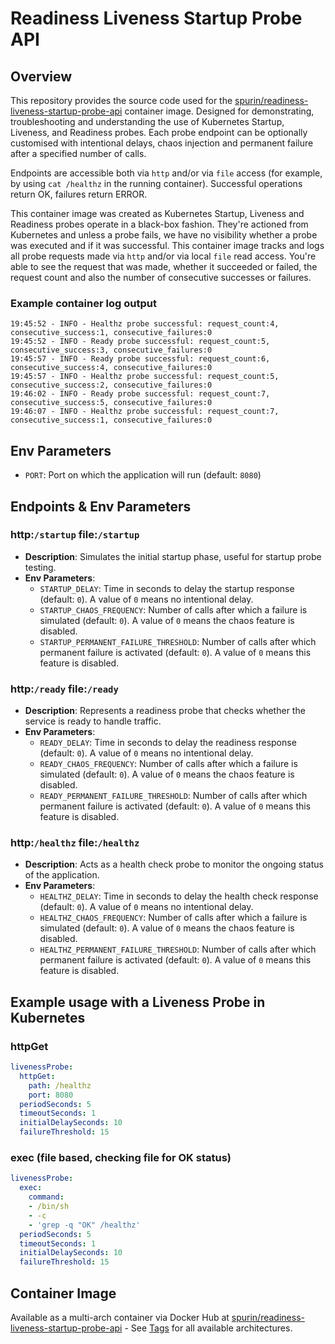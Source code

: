 # Readiness Liveness Startup Probe API

## Overview

This repository provides the source code used for the [spurin/readiness-liveness-startup-probe-api](https://hub.docker.com/r/spurin/readiness-liveness-startup-probe-api) container image. Designed for demonstrating, troubleshooting and understanding the use of Kubernetes Startup, Liveness, and Readiness probes. Each probe endpoint can be optionally customised with intentional delays, chaos injection and permanent failure after a specified number of calls.

Endpoints are accessible both via `http` and/or via `file` access (for example, by using `cat /healthz` in the running container). Successful operations return OK, failures return ERROR.

This container image was created as Kubernetes Startup, Liveness and Readiness probes operate in a black-box fashion. They're actioned from Kubernetes and unless a probe fails, we have no visibility whether a probe was executed and if it was successful. This container image tracks and logs all probe requests made via `http` and/or via local `file` read access. You're able to see the request that was made, whether it succeeded or failed, the request count and also the number of consecutive successes or failures.

### Example container log output

```
19:45:52 - INFO - Healthz probe successful: request_count:4, consecutive_success:1, consecutive_failures:0
19:45:52 - INFO - Ready probe successful: request_count:5, consecutive_success:3, consecutive_failures:0
19:45:57 - INFO - Ready probe successful: request_count:6, consecutive_success:4, consecutive_failures:0
19:45:57 - INFO - Healthz probe successful: request_count:5, consecutive_success:2, consecutive_failures:0
19:46:02 - INFO - Ready probe successful: request_count:7, consecutive_success:5, consecutive_failures:0
19:46:07 - INFO - Healthz probe successful: request_count:7, consecutive_success:1, consecutive_failures:0
```

## Env Parameters

- `PORT`: Port on which the application will run (default: `8080`)

## Endpoints & Env Parameters

### http:`/startup` file:`/startup`

- **Description**: Simulates the initial startup phase, useful for startup probe testing.
- **Env Parameters**:
  - `STARTUP_DELAY`: Time in seconds to delay the startup response (default: `0`). A value of `0` means no intentional delay.
  - `STARTUP_CHAOS_FREQUENCY`: Number of calls after which a failure is simulated (default: `0`). A value of `0` means the chaos feature is disabled.
  - `STARTUP_PERMANENT_FAILURE_THRESHOLD`: Number of calls after which permanent failure is activated (default: `0`). A value of `0` means this feature is disabled.

### http:`/ready` file:`/ready`

- **Description**: Represents a readiness probe that checks whether the service is ready to handle traffic.
- **Env Parameters**:
  - `READY_DELAY`: Time in seconds to delay the readiness response (default: `0`). A value of `0` means no intentional delay.
  - `READY_CHAOS_FREQUENCY`: Number of calls after which a failure is simulated (default: `0`). A value of `0` means the chaos feature is disabled.
  - `READY_PERMANENT_FAILURE_THRESHOLD`: Number of calls after which permanent failure is activated (default: `0`). A value of `0` means this feature is disabled.

### http:`/healthz` file:`/healthz`

- **Description**: Acts as a health check probe to monitor the ongoing status of the application.
- **Env Parameters**:
  - `HEALTHZ_DELAY`: Time in seconds to delay the health check response (default: `0`). A value of `0` means no intentional delay.
  - `HEALTHZ_CHAOS_FREQUENCY`: Number of calls after which a failure is simulated (default: `0`). A value of `0` means the chaos feature is disabled.
  - `HEALTHZ_PERMANENT_FAILURE_THRESHOLD`: Number of calls after which permanent failure is activated (default: `0`). A value of `0` means this feature is disabled.

## Example usage with a Liveness Probe in Kubernetes

### httpGet

```yaml
livenessProbe:
  httpGet:
    path: /healthz
    port: 8080
  periodSeconds: 5
  timeoutSeconds: 1
  initialDelaySeconds: 10
  failureThreshold: 15
```

### exec (file based, checking file for OK status)

```yaml
livenessProbe:
  exec:
    command:
    - /bin/sh
    - -c
    - 'grep -q "OK" /healthz'
  periodSeconds: 5
  timeoutSeconds: 1
  initialDelaySeconds: 10
  failureThreshold: 15
```

## Container Image

Available as a multi-arch container via Docker Hub at [spurin/readiness-liveness-startup-probe-api](https://hub.docker.com/r/spurin/readiness-liveness-startup-probe-api) - See [Tags](https://hub.docker.com/r/spurin/readiness-liveness-startup-probe-api/tags) for all available architectures.
